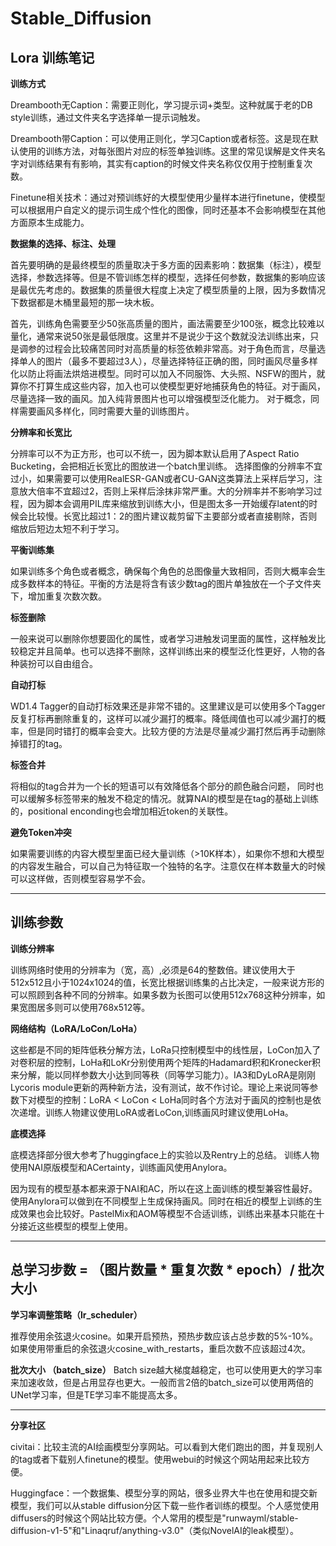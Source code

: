 # Stable_Diffusion
## Lora 训练笔记
**训练方式**

Dreambooth无Caption：需要正则化，学习提示词+类型。这种就属于老的DB style训练，通过文件夹名字选择单一提示词触发。

Dreambooth带Caption：可以使用正则化，学习Caption或者标签。这是现在默认使用的训练方法，对每张图片对应的标签单独训练。这里的常见误解是文件夹名字对训练结果有有影响，其实有caption的时候文件夹名称仅仅用于控制重复次数。

Finetune相关技术：通过对预训练好的大模型使用少量样本进行finetune，使模型可以根据用户自定义的提示词生成个性化的图像，同时还基本不会影响模型在其他方面原本生成能力。

**数据集的选择、标注、处理**

首先要明确的是最终模型的质量取决于多方面的因素影响：数据集（标注），模型选择，参数选择等。但是不管训练怎样的模型，选择任何参数，数据集的影响应该是最优先考虑的。数据集的质量很大程度上决定了模型质量的上限，因为多数情况下数据都是木桶里最短的那一块木板。

首先，训练角色需要至少50张高质量的图片，画法需要至少100张，概念比较难以量化，通常来说50张是最低限度。这里并不是说少于这个数就没法训练出来，只是调参的过程会比较痛苦同时对高质量的标签依赖非常高。对于角色而言，尽量选择单人的图片（最多不要超过3人），尽量选择特征正确的图，同时画风尽量多样化以防止将画法烘焙进模型。同时可以加入不同服饰、大头照、NSFW的图片，就算你不打算生成这些内容，加入也可以使模型更好地捕获角色的特征。对于画风，尽量选择一致的画风。加入纯背景图片也可以增强模型泛化能力。 对于概念，同样需要画风多样化，同时需要大量的训练图片。

**分辨率和长宽比**

分辨率可以不为正方形，也可以不统一，因为脚本默认启用了Aspect Ratio Bucketing，会把相近长宽比的图放进一个batch里训练。
选择图像的分辨率不宜过小，如果需要可以使用RealESR-GAN或者CU-GAN这类算法上采样后学习，注意放大倍率不宜超过2，否则上采样后涂抹非常严重。大的分辨率并不影响学习过程，因为脚本会调用PIL库来缩放到训练大小，但是图太多一开始缓存latent的时候会比较慢。长宽比超过1：2的图片建议裁剪留下主要部分或者直接剔除，否则缩放后短边太短不利于学习。

**平衡训练集**

如果训练多个角色或者概念，确保每个角色的总图像量大致相同，否则大概率会生成多数样本的特征。平衡的方法是将含有该少数tag的图片单独放在一个子文件夹下，增加重复次数次数。

**标签删除**

一般来说可以删除你想要固化的属性，或者学习进触发词里面的属性，这样触发比较稳定并且简单。也可以选择不删除，这样训练出来的模型泛化性更好，人物的各种装扮可以自由组合。

**自动打标**

WD1.4 Tagger的自动打标效果还是非常不错的。这里建议是可以使用多个Tagger反复打标再删除重复的，这样可以减少漏打的概率。降低阈值也可以减少漏打的概率，但是同时错打的概率会变大。比较方便的方法是尽量减少漏打然后再手动删除掉错打的tag。

**标签合并**

将相似的tag合并为一个长的短语可以有效降低各个部分的颜色融合问题， 同时也可以缓解多标签带来的触发不稳定的情况。就算NAI的模型是在tag的基础上训练的，positional enconding也会增加相近token的关联性。

**避免Token冲突**

如果需要训练的内容大模型里面已经大量训练（>10K样本），如果你不想和大模型的内容发生融合，可以自己为特征取一个独特的名字。注意仅在样本数量大的时候可以这样做，否则模型容易学不会。

---

## 训练参数

**训练分辨率**

训练网络时使用的分辨率为（宽，高）,必须是64的整数倍。建议使用大于512x512且小于1024x1024的值，长宽比根据训练集的占比决定，一般来说方形的可以照顾到各种不同的分辨率。如果多数为长图可以使用512x768这种分辨率，如果宽图居多则可以使用768x512等。

**网络结构（LoRA/LoCon/LoHa）**

这些都是不同的矩阵低秩分解方法，LoRa只控制模型中的线性层，LoCon加入了对卷积层的控制，LoHa和LoKr分别使用两个矩阵的Hadamard积和Kronecker积来分解，能以同样参数大小达到同等秩（同等学习能力）。IA3和DyLoRA是刚刚Lycoris module更新的两种新方法，没有测试，故不作讨论。理论上来说同等参数下对模型的控制：LoRA < LoCon < LoHa同时各个方法对于画风的控制也是依次递增。训练人物建议使用LoRA或者LoCon,训练画风时建议使用LoHa。

**底模选择**

底模选择部分很大参考了huggingface上的实验以及Rentry上的总结。
训练人物使用NAI原版模型和ACertainty，训练画风使用Anylora。

因为现有的模型基本都来源于NAI和AC，所以在这上面训练的模型兼容性最好。使用Anylora可以做到在不同模型上生成保持画风。同时在相近的模型上训练的生成效果也会比较好。PastelMix和AOM等模型不合适训练，训练出来基本只能在十分接近这些模型的模型上使用。

---

## 总学习步数 = （图片数量 * 重复次数 * epoch）/ 批次大小



**学习率调整策略（lr_scheduler）**

推荐使用余弦退火cosine。如果开启预热，预热步数应该占总步数的5%-10%。
如果使用带重启的余弦退火cosine_with_restarts，重启次数不应该超过4次。

**批次大小 （batch_size）**
Batch size越大梯度越稳定，也可以使用更大的学习率来加速收敛，但是占用显存也更大。一般而言2倍的batch_size可以使用两倍的UNet学习率，但是TE学习率不能提高太多。

---

**分享社区**

civitai：比较主流的AI绘画模型分享网站。可以看到大佬们跑出的图，并复现别人的tag或者下载别人finetune的模型。使用webui的时候这个网站用起来比较方便。

Huggingface：一个数据集、模型分享的网站，很多业界大牛也在使用和提交新模型，我们可以从stable diffusion分区下载一些作者训练的模型。个人感觉使用diffusers的时候这个网站比较方便。个人常用的模型是"runwayml/stable-diffusion-v1-5"和"Linaqruf/anything-v3.0"（类似NovelAI的leak模型）。

